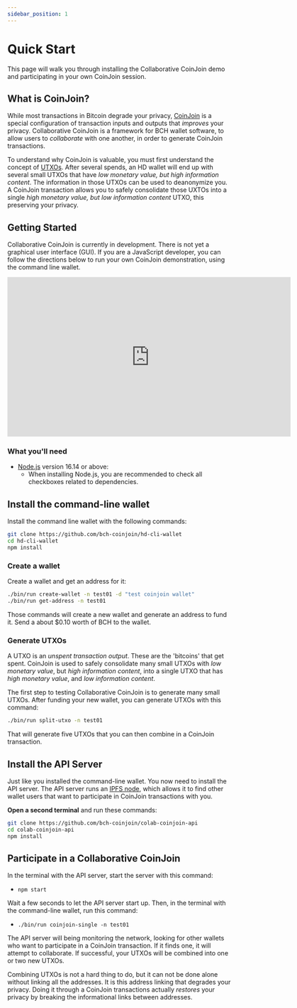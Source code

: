 ```yaml
---
sidebar_position: 1
---
```


# Quick Start
This page will walk you through installing the Collaborative CoinJoin demo and participating in your own CoinJoin session.

## What is CoinJoin?

While most transactions in Bitcoin degrade your privacy, [CoinJoin](https://en.bitcoin.it/wiki/CoinJoin) is a special configuration of transaction inputs and outputs that *improves* your privacy. Collaborative CoinJoin is a framework for BCH wallet software, to allow users to *collaborate* with one another, in order to generate CoinJoin transactions.

To understand why CoinJoin is valuable, you must first understand the concept of [UTXOs](https://github.com/bitcoinbook/bitcoinbook/blob/develop/ch06.asciidoc#transaction-outputs-and-inputs). After several spends, an HD wallet will end up with several small UTXOs that have *low monetary value, but high information content*. The information in those UTXOs can be used to deanonymize you. A CoinJoin transaction allows you to safely consolidate those UXTOs into a single *high monetary value, but low information content* UTXO, this preserving your privacy.

## Getting Started

Collaborative CoinJoin is currently in development. There is not yet a graphical user interface (GUI). If you are a JavaScript developer, you can follow the directions below to run your own CoinJoin demonstration, using the command line wallet.

<iframe width="639" height="359" src="https://www.youtube.com/embed/gJEeVWsZDDM" title="Collaborative CoinJoin Quick Start" frameborder="0" allow="accelerometer; autoplay; clipboard-write; encrypted-media; gyroscope; picture-in-picture; web-share" allowfullscreen></iframe>

### What you'll need

- [Node.js](https://nodejs.org/en/download/) version 16.14 or above:
  - When installing Node.js, you are recommended to check all checkboxes related to dependencies.

## Install the command-line wallet

Install the command line wallet with the following commands:

```bash
git clone https://github.com/bch-coinjoin/hd-cli-wallet
cd hd-cli-wallet
npm install
```

### Create a wallet

Create a wallet and get an address for it:

```bash
./bin/run create-wallet -n test01 -d "test coinjoin wallet"
./bin/run get-address -n test01
```

Those commands will create a new wallet and generate an address to fund it. Send a about $0.10 worth of BCH to the wallet.

### Generate UTXOs

A UTXO is an *unspent transaction output*. These are the 'bitcoins' that get spent. CoinJoin is used to safely consolidate many small UTXOs with *low monetary value*, but *high information content*, into a single UTXO that has *high monetary value*, and *low information content*.

The first step to testing Collaborative CoinJoin is to generate many small UTXOs. After funding your new wallet, you can generate UTXOs with this command:

```bash
./bin/run split-utxo -n test01
```

That will generate five UTXOs that you can then combine in a CoinJoin transaction.

## Install the API Server

Just like you installed the command-line wallet. You now need to install the API server. The API server runs an [IPFS node](https://ipfs.io), which allows it to find other wallet users that want to participate in CoinJoin transactions with you.

**Open a second terminal** and run these commands:

```bash
git clone https://github.com/bch-coinjoin/colab-coinjoin-api
cd colab-coinjoin-api
npm install
```

## Participate in a Collaborative CoinJoin

In the terminal with the API server, start the server with this command:

- `npm start`

Wait a few seconds to let the API server start up. Then, in the terminal with the command-line wallet, run this command:

- `./bin/run coinjoin-single -n test01`

The API server will being monitoring the network, looking for other wallets who want to participate in a CoinJoin transaction. If it finds one, it will attempt to collaborate. If successful, your UTXOs will be combined into one or two new UTXOs.

Combining UTXOs is not a hard thing to do, but it can not be done alone without linking all the addresses. It is this address linking that degrades your privacy. Doing it through a CoinJoin transactions actually *restores* your privacy by breaking the informational links between addresses.
